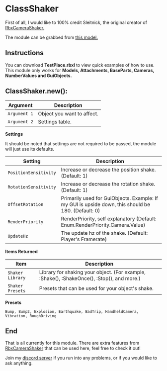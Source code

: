 # ClassShaker

First of all, I would like to 100% credit Sleitnick, the original creator of [RbxCameraShaker.](https://github.com/Sleitnick/RbxCameraShaker/tree/master)

The module can be grabbed from [this model.](https://create.roblox.com/store/asset/18112491559/ClassShaker)

## Instructions
You can download **TestPlace.rbxl** to view quick examples of how to use.
This module only works for **Models, Attachments, BaseParts, Cameras, NumberValues and GuiObjects.**

## ClassShaker.new():

| Argument | Description |
| ------ | ----------- |
| `Argument 1` | Object you want to affect. |
| `Argument 2` | Settings table. |

**Settings**

It should be noted that settings are not required to be passed, the module will just use its defaults.

| Setting | Description |
| ------ | ----------- |
| `PositionSensitivity` | Increase or decrease the position shake. (Default: 1) |
| `RotationSensitivity` | Increase or decrease the rotation shake. (Default: 1) |
| `OffsetRotation` | Primarily used for GuiObjects. Example: If my GUI is upside down, this should be 180. (Default: 0) |
| `RenderPriority` | RenderPriority, self explanatory (Default: Enum.RenderPriority.Camera.Value) |
| `UpdateHz` | The update hz of the shake. (Default: Player's Framerate) |

**Items Returned**

| Item | Description |
| ------ | ----------- |
| `Shaker Library` | Library for shaking your object. (For example, :Shake(), :ShakeOnce(), :Stop(), and more.) |
| `Shaker Presets` | Presets that can be used for your object's shake. |

**Presets**
```
Bump, Bump2, Explosion, Earthquake, BadTrip, HandheldCamera, Vibration, RoughDriving
```

## End

That is all currently for this module. There are extra features from [RbxCameraShaker](https://github.com/Sleitnick/RbxCameraShaker/tree/master) that can be used here, feel free to check it out!

Join my [discord server](https://discord.gg/2JdU9x4usT) if you run into any problems, or if you would like to ask anything.
